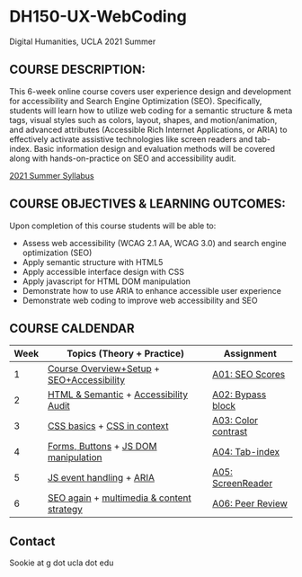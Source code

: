 # DH150-UX-WebCoding
Digital Humanities, UCLA 2021 Summer

## COURSE DESCRIPTION:
This 6-week online course covers user experience design and development for accessibility and Search Engine Optimization (SEO). Specifically, students will learn how to utilize web coding for a semantic structure & meta tags, visual styles such as colors, layout, shapes, and motion/animation, and advanced attributes (Accessible Rich Internet Applications, or ARIA) to effectively activate assistive technologies like screen readers and tab-index. Basic information design and evaluation methods will be covered along with hands-on-practice on SEO and accessibility audit.

[2021 Summer Syllabus](https://docs.google.com/document/d/1JSTr15pmWwhFxcuAWKqCIPlJJHsNe30j8cufvdjdLok/edit?usp=sharing) 

## COURSE OBJECTIVES & LEARNING OUTCOMES:
Upon completion of this course students will be able to:
- Assess web accessibility (WCAG 2.1 AA, WCAG 3.0) and search engine optimization (SEO)
- Apply semantic structure with HTML5
- Apply accessible interface design with CSS
- Apply javascript for HTML DOM manipulation
- Demonstrate how to use ARIA to enhance accessible user experience
- Demonstrate web coding to improve web accessibility and SEO

## COURSE CALDENDAR 

Week    |       Topics (Theory + Practice)   |   Assignment 
--------|----------------------------------------------|------------------------
1       | [Course Overview+Setup](https://github.com/UX-UI-Design-Lab/DH150-UX-WebCoding/wiki/Week01-01:-Overview) + [SEO+Accessibility](https://github.com/UX-UI-Design-Lab/DH150-UX-WebCoding/wiki/Week01-02:-impact-of-SEO-and-accessible-design) | [A01: SEO Scores](https://docs.google.com/document/d/12xYpFGkaV9QqvrypQXrVV4g6OH3akzhaHtGjXztzKmg/edit?usp=sharing)
2       | [HTML & Semantic](https://github.com/UX-UI-Design-Lab/DH150-UX-WebCoding/wiki/Week02-01-HTML-basics) + [Accessibility Audit](https://github.com/UX-UI-Design-Lab/DH150-UX-WebCoding/wiki/Week02-02-HTML-element-&-attribute) | [A02: Bypass block](https://docs.google.com/document/d/1X2slZlNaSW5kJiuegEG-6dnpkp_EXzK32eZVF2rdJ1M/edit?usp=sharing)
3       | [CSS basics](https://github.com/UX-UI-Design-Lab/DH150-UX-WebCoding/wiki/Week03-01-CSS-basics) + [CSS in context](https://github.com/UX-UI-Design-Lab/DH150-UX-WebCoding/wiki/Week03-02-CSS-in-contexts) | [A03: Color contrast](https://docs.google.com/document/d/1HthDeTmWVlgsGaTVv22Gw4g_41EJf4NTM5V49HtiEg4/edit?usp=sharing)
4       | [Forms, Buttons](#) + [JS DOM manipulation](#) | [A04: Tab-index](#) 
5       | [JS event handling](#) + [ARIA](#) | [A05: ScreenReader](#)
6       | [SEO again](#) + [multimedia & content strategy](#)  | [A06: Peer Review](#) 


## Contact
Sookie at g dot ucla dot edu

